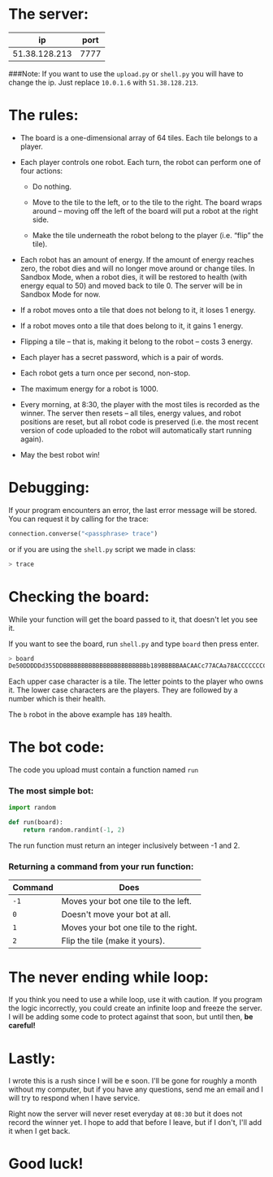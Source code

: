 # The server:

| ip            | port |
| ------------- | ---- |
| 51.38.128.213 | 7777 |

###Note:
If you want to use the `upload.py` or `shell.py` you will have to change the ip.
Just replace `10.0.1.6` with `51.38.128.213`.

# The rules:

+ The board is a one-dimensional array of 64 tiles. Each tile belongs to a player.
+ Each player controls one robot. Each turn, the robot can perform one of four actions:
    + Do nothing.
    + Move to the tile to the left, or to the tile to the right. The board wraps around – moving off the left of the board will put a robot at the right side.

    + Make the tile underneath the robot belong to the player (i.e. “flip” the tile).

+ Each robot has an amount of energy. If the amount of energy reaches zero, the robot dies and will no longer move around or change tiles. In Sandbox Mode, when a robot dies, it will be restored to health (with energy equal to 50) and moved back to tile 0. The server will be in Sandbox Mode for now.
+ If a robot moves onto a tile that does not belong to it, it loses 1 energy.

+ If a robot moves onto a tile that does belong to it, it gains 1 energy.

+ Flipping a tile – that is, making it belong to the robot – costs 3 energy.

+ Each player has a secret password, which is a pair of words.

+ Each robot gets a turn once per second, non-stop.

+ The maximum energy for a robot is 1000.

+ Every morning, at 8:30, the player with the most tiles is recorded as the winner. The server then resets – all tiles, energy values, and robot positions are reset, but all robot code is preserved (i.e. the most recent version of code uploaded to the robot will automatically start running again).

+ May the best robot win!

# Debugging:
If your program encounters an error, the last error message will be stored. You can request it by calling for the trace:
```py
connection.converse("<passphrase> trace")
```

or if you are using the `shell.py` script we made in class:

```sh
> trace
```
# Checking the board:

While your function will get the board passed to it, that doesn't let you see it.

If you want to see the board, run `shell.py` and type `board` then press enter.

```sh
> board
De50DDDDDd355DDBBBBBBBBBBBBBBBBBBBBBBBb189BBBBBAACAACc77ACAa78ACCCCCCCCCCXXXXBDDD
```

Each upper case character is a tile. The letter points to the player who owns it.
The lower case characters are the players. They are followed by a number which is
their health.

The `b` robot in the above example has `189` health.

# The bot code:

The code you upload must contain a function named `run`

### The most simple bot:
```py
import random

def run(board):
    return random.randint(-1, 2)

```

The run function must return an integer inclusively between -1 and 2.

### Returning a command from your run function:

| Command | Does                                  |
| ------- | ------------------------------------- |
| `-1`    | Moves your bot one tile to the left.  |
| `0`     | Doesn't move your bot at all.         |
| `1`     | Moves your bot one tile to the right. |
| `2`     | Flip the tile (make it yours).        |

# The never ending while loop:

If you think you need to use a while loop, use it with caution. If you program the
logic incorrectly, you could create an infinite loop and freeze the server. I will
be adding some code to protect against that soon, but until then, __be careful!__

# Lastly:

I wrote this is a rush since I will be e soon. I'll be gone for roughly a month
without my computer, but if you have any questions, send me an email and I will try
to respond when I have service.

Right now the server will never reset everyday at `08:30` but it does not record
the winner yet. I hope to add that before I leave, but if I don't, I'll add it
when I get back.

# Good luck!
